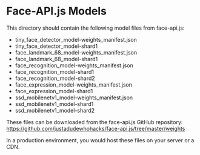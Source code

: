 # Face-API.js Models

This directory should contain the following model files from face-api.js:

- tiny_face_detector_model-weights_manifest.json
- tiny_face_detector_model-shard1
- face_landmark_68_model-weights_manifest.json
- face_landmark_68_model-shard1
- face_recognition_model-weights_manifest.json
- face_recognition_model-shard1
- face_recognition_model-shard2
- face_expression_model-weights_manifest.json
- face_expression_model-shard1
- ssd_mobilenetv1_model-weights_manifest.json
- ssd_mobilenetv1_model-shard1
- ssd_mobilenetv1_model-shard2

These files can be downloaded from the face-api.js GitHub repository:
https://github.com/justadudewhohacks/face-api.js/tree/master/weights

In a production environment, you would host these files on your server or a CDN.
